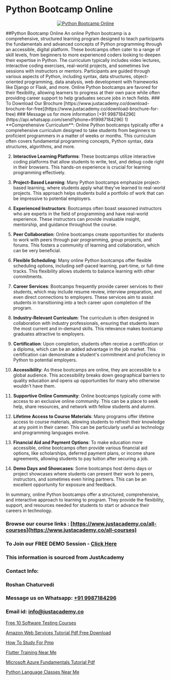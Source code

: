 # Python Bootcamp Online

<p align="center">
  <a href="https://justacademy.co/course-detail/python-training">
    <img src="https://justacademy.co/storage2/course_image/1709713400_course_image.webp" alt="Python Bootcamp Online">
  </a>
</p>
##Python Bootcamp Online
An online Python bootcamp is a comprehensive, structured learning program designed to teach participants the fundamentals and advanced concepts of Python programming through an accessible, digital platform. These bootcamps often cater to a range of skill levels, from beginners to more experienced coders looking to deepen their expertise in Python. The curriculum typically includes video lectures, interactive coding exercises, real-world projects, and sometimes live sessions with instructors or mentors. Participants are guided through various aspects of Python, including syntax, data structures, object-oriented programming, data analysis, web development with frameworks like Django or Flask, and more. Online Python bootcamps are favored for their flexibility, allowing learners to progress at their own pace while often providing career support to help graduates secure jobs in tech fields.
### To Download Our Brochure [https://www.justacademy.co/download-brochure-for-free](https://www.justacademy.co/download-brochure-for-free)
### Message us for more information [+91 9987184296](https://api.whatsapp.com/send?phone=919987184296)
1) **Comprehensive Curriculum**: Online Python bootcamps typically offer a comprehensive curriculum designed to take students from beginners to proficient programmers in a matter of weeks or months. This curriculum often covers fundamental programming concepts, Python syntax, data structures, algorithms, and more.

2) **Interactive Learning Platforms**: These bootcamps utilize interactive coding platforms that allow students to write, test, and debug code right in their browsers. This hands-on experience is crucial for learning programming effectively.

3) **Project-Based Learning**: Many Python bootcamps emphasize project-based learning, where students apply what they've learned to real-world projects. This approach helps students build a portfolio of work that can be impressive to potential employers.

4) **Experienced Instructors**: Bootcamps often boast seasoned instructors who are experts in the field of programming and have real-world experience. These instructors can provide invaluable insight, mentorship, and guidance throughout the course.

5) **Peer Collaboration**: Online bootcamps create opportunities for students to work with peers through pair programming, group projects, and forums. This fosters a community of learning and collaboration, which can be very beneficial.

6) **Flexible Scheduling**: Many online Python bootcamps offer flexible scheduling options, including self-paced learning, part-time, or full-time tracks. This flexibility allows students to balance learning with other commitments.

7) **Career Services**: Bootcamps frequently provide career services to their students, which may include resume review, interview preparation, and even direct connections to employers. These services aim to assist students in transitioning into a tech career upon completion of the program.

8) **Industry-Relevant Curriculum**: The curriculum is often designed in collaboration with industry professionals, ensuring that students learn the most current and in-demand skills. This relevance makes bootcamp graduates attractive to employers.

9) **Certification**: Upon completion, students often receive a certification or a diploma, which can be an added advantage in the job market. This certification can demonstrate a student's commitment and proficiency in Python to potential employers.

10) **Accessibility**: As these bootcamps are online, they are accessible to a global audience. This accessibility breaks down geographical barriers to quality education and opens up opportunities for many who otherwise wouldn't have them.

11) **Supportive Online Community**: Online bootcamps typically come with access to an exclusive online community. This can be a place to seek help, share resources, and network with fellow students and alumni.

12) **Lifetime Access to Course Materials**: Many programs offer lifetime access to course materials, allowing students to refresh their knowledge at any point in their career. This can be particularly useful as technology and programming languages evolve.

13) **Financial Aid and Payment Options**: To make education more accessible, online bootcamps often provide various financial aid options, like scholarships, deferred payment plans, or income share agreements, allowing students to pay tuition after securing a job.

14) **Demo Days and Showcases**: Some bootcamps host demo days or project showcases where students can present their work to peers, instructors, and sometimes even hiring partners. This can be an excellent opportunity for exposure and feedback.

In summary, online Python bootcamps offer a structured, comprehensive, and interactive approach to learning to program. They provide the flexibility, support, and resources needed for students to start or advance their careers in technology.

### Browse our course links : [https://www.justacademy.co/all-courses](https://www.justacademy.co/all-courses) 
### To Join our FREE DEMO Session - [Click Here](https://www.justacademy.co/register-for-course-demo)


### This information is sourced from JustAcademy
### Contact Info:
### Roshan Chaturvedi
### Message us on Whatsapp: [+91 9987184296](https://api.whatsapp.com/send?phone=919987184296)
### Email id: [info@justacademy.co](mailto:info@justacademy.co)
                
[Free 10 Software Testing Courses](https://www.linkedin.com/pulse/free-10-software-testing-courses-software-training-mountain-view-qmr8e?trackingId=Dqt6J6YwWEQctgUOiNDf2Q%3D%3D&lipi=urn%3Ali%3Apage%3Ad_flagship3_company_admin%3B8iJAXExGSpWzkSgodJb9Bg%3D%3D)

[Amazon Web Services Tutorial Pdf Free Download](https://www.linkedin.com/pulse/amazon-web-services-tutorial-pdf-free-download-hygke?trackingId=b90hNas73K5soUgdNYpUcA%3D%3D&lipi=urn%3Ali%3Apage%3Ad_flagship3_company_admin%3BgDkJO5giR6GYKSrzSn7zAw%3D%3D)

[How To Study For Pmp](https://medium.com/@kamblerajas684/how-to-study-for-pmp-e121076635b9)

[Flutter Training Near Me](https://medium.com/@prempja40/flutter-training-near-me-1049c9488646)

[Microsoft Azure Fundamentals Tutorial Pdf](https://justacademyin.github.io/Articles/Microsoft-Azure-Fundamentals-Tutorial-Pdf)

[Python Language Classes Near Me](https://justacademyin.github.io/justacademy/python-language-classes-near-me)

